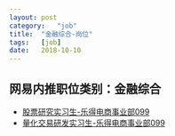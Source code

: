 ```yaml
---
layout:	post
category:	"job"
title:	"金融综合-岗位"
tags:	[job]
date:	2018-10-10
---
```

## 网易内推职位类别：金融综合
- [股票研究实习生-乐得电商事业部099](http://bole.netease.com/position/h5/detail.do?id=11481&rcode=D1O21582aT)
- [量化交易研发实习生-乐得电商事业部099](http://bole.netease.com/position/h5/detail.do?id=9473&rcode=D1O21582aT)
